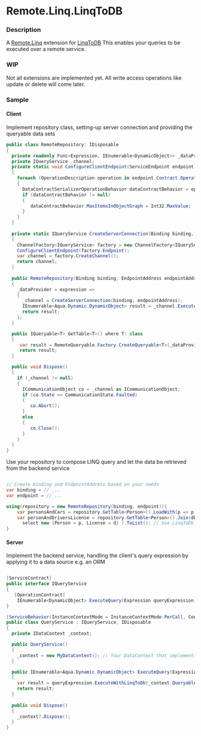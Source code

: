 # Remote.Linq.LinqToDB

### Description
A [Remote.Linq](https://github.com/6bee/Remote.Linq) extension for [LinqToDB](https://github.com/linq2db) 
This enables your queries to be executed over a remote service.

### WIP
Not all extensions are implemented yet. All write access operations like update or delete will come later.

### Sample

#### Client

Implement repository class, setting-up server connection and providing the queryable data sets 
```C#
public class RemoteRepository: IDisposable
{
  private readonly Func<Expression, IEnumerable<DynamicObject>> _dataProvider;
  private IQueryService _channel;
  private static void ConfigureClientEndpoint(ServiceEndpoint endpoint)
  {
    foreach (OperationDescription operation in endpoint.Contract.Operations)
    {
      DataContractSerializerOperationBehavior dataContractBehavior = operation.Behaviors.Find<DataContractSerializerOperationBehavior>();
      if (dataContractBehavior != null)
      {
         dataContractBehavior.MaxItemsInObjectGraph = Int32.MaxValue;
      }
    }
  }
  
  private static IQueryService CreateServerConnection(Binding binding, EndpointAddress endpointAddress)
  {
    ChannelFactory<IQueryService> factory = new ChannelFactory<IQueryService>(binding, endpointAddress);
    ConfigureClientEndpoint(factory.Endpoint);
    var channel = factory.CreateChannel();
    return channel;
  }
 
  public RemoteRepository(Binding binding, EndpointAddress endpointAddress)
  {
    _dataProvider = expression =>
    {
      _channel = CreateServerConnection(binding, endpointAddress);
      IEnumerable<Aqua.Dynamic.DynamicObject> result = _channel.ExecuteQuery(expression);
      return result;
    };
  }

  public IQueryable<T> GetTable<T>() where T: class
  {
	 var result = RemoteQueryable.Factory.CreateQueryable<T>(_dataProvider) as IQueryable<T>;
	 return result;
  }

  public void Dispose()
  {
    if (_channel != null)
    {
      ICommunicationObject co = _channel as ICommunicationObject;
      if (co.State == CommunicationState.Faulted)
      {
         co.Abort();
      }
      else
      {
         co.Close();
      }
    }
  }
}
```

Use your repository to compose LINQ query and let the data be retrieved from the backend service
```C#

// Create binding and EndpointAddress based on your needs
var binding = // ...
var endpoint = // ...

using(repository = new RemoteRepository(binding, endpoint)){
    var personsAndCars = repository.GetTable<Person>().LoadWith(p => p.Cars).ToList();// Use LinqToDB LoadWith() extension
    var personAndDriversLicense = repository.GetTable<Person>().Join(db.GetTable<DriverLicense>(), (p, d) => p.Id == d.PersonId, (p, d) => 
      select new {Person = p, License = d} ).ToList(); // Use LinqToDb join extensions
}
```

#### Server

Implement the backend service, handling the client's query expression by applying it to a data source e.g. an ORM

```C#

[ServiceContract]
public interface IQueryService
{
   [OperationContract]
    IEnumerable<DynamicObject> ExecuteQuery(Expression queryExpression);
}

[ServiceBehavior(InstanceContextMode = InstanceContextMode.PerCall, ConcurrencyMode = ConcurrencyMode.Multiple)]
public class QueryService : IQueryService, IDisposable
{
  private IDataContext _context;

  public QueryService()
  {
    _context = new MyDataContext(); // Your DataContext that implements LinqToDB.Data.DataConnection
  }

  public IEnumerable<Aqua.Dynamic.DynamicObject> ExecuteQuery(Expression queryExpression)
  {
    var result = queryExpression.ExecuteWithLinqToDb(_context.QueryableProvider);
    return result;
  }
  
  public void Dispose()
  {
    _context?.Dispose();
  }
}
```
